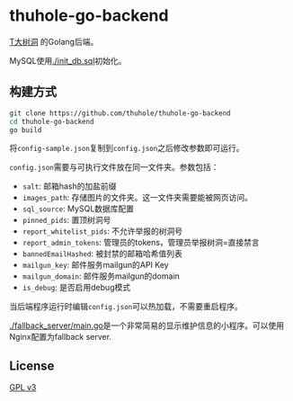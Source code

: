 # thuhole-go-backend

[T大树洞](https://thuhole.com/) 的Golang后端。

MySQL使用[./init_db.sql](./init_db.sql)初始化。

## 构建方式
```bash
git clone https://github.com/thuhole/thuhole-go-backend
cd thuhole-go-backend
go build
```

将`config-sample.json`复制到`config.json`之后修改参数即可运行。

`config.json`需要与可执行文件放在同一文件夹。参数包括：
- `salt`: 邮箱hash的加盐前缀
- `images_path`: 存储图片的文件夹。这一文件夹需要能被网页访问。
- `sql_source`: MySQL数据库配置
- `pinned_pids`: 置顶树洞号
- `report_whitelist_pids`: 不允许举报的树洞号
- `report_admin_tokens`: 管理员的tokens，管理员举报树洞=直接禁言
- `bannedEmailHashed`: 被封禁的邮箱哈希值列表
- `mailgun_key`: 邮件服务mailgun的API Key
- `mailgun_domain`: 邮件服务mailgun的domain
- `is_debug`: 是否启用debug模式

当后端程序运行时编辑`config.json`可以热加载，不需要重启程序。

[./fallback_server/main.go](./fallback_server/main.go)是一个非常简易的显示维护信息的小程序。可以使用Nginx配置为fallback server.

## License
[GPL v3](./LICENSE)
